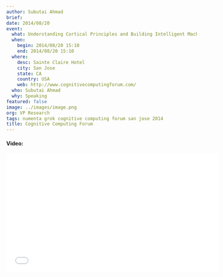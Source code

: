 ```yaml
---
author: Subutai Ahmad
brief:
date: 2014/08/20
event:
  what: Understanding Cortical Principles and Building Intelligent Machines
  when:
    begin: 2014/08/20 15:10
    end: 2014/08/20 15:10
  where:
    desc: Sainte Claire Hotel
    city: San Jose
    state: CA
    country: USA
    web: http://www.cognitivecomputingforum.com/
  who: Subutai Ahmad
  why: Speaking
featured: false
image: ../images/image.png
org: VP Research
tags: numenta grok cognitive computing forum san jose 2014
title: Cognitive Computing Forum
---
```


#### Video:

<div class="video-container media-border">
  <iframe width="560" height="315" src="//www.youtube.com/embed/k_p58LbXd4Y" frameborder="0" allowfullscreen></iframe>
</div>
